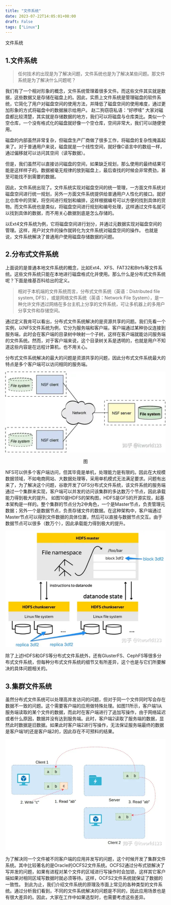 ```yaml
---
title: "文件系统"
date: 2023-07-22T14:05:01+08:00
draft: False
tags: ["Linux"]
---
```


文件系统

## 1.文件系统

> 任何技术的出现是为了解决问题，文件系统也是为了解决某些问题。那文件系统是为了解决什么问题呢？

我们有了一个相对形象的概念，文件系统管理着很多文件。而这些文件其实就是数据，这些数据又是存储在磁盘上的。因此，实质上文件系统是管理磁盘的软件系统，它简化了用户对磁盘空间的使用方法，并降低了磁盘空间的使用难度，通过更加形象的方式将磁盘中的数据展示给用户。 赵二狗窃窃私语：“好啰嗦” 大家对磁盘都比较清楚，其实就是存储数据的地方，我们可以将磁盘与仓库类比。类似一个空仓库，一个没有格式化的磁盘就好像一个空仓库，空间非常大，我们可以随便使用。

磁盘的内部虽然非常复杂，但磁盘生产厂商做了很多工作，将磁盘的复杂性掩盖起来了。对于普通用户来说，磁盘就是一个线性空间，就好像C语言中的数组一样，通过偏移就可以访问其空间（读写数据）。

但是，我们虽然可以直接访问磁盘的空间，如果缺乏规划，那么使用的最终结果可能是这样样子的。数据被毫无规律的放到磁盘上，最后查找的时候会非常费劲，甚至可能找不到需要的数据。

因此，文件系统出现了。文件系统实现对磁盘空间的统一管理，一方面文件系统对磁盘空间进行统一规划，另外一方面文件系统提供给普通用户人性化的接口。就好比仓库中的货架，将空间进行规划和编排，这样根据编号可以方便的找到具体的货物。而文件系统也是类似，将磁盘空间进行规划和编号处理，这样通过文件名就可以找到具体的数据，而不用关心数据到底是怎么存储的。

以Ext4文件系统为例，它将磁盘空间进行划分，并通过元数据实现对磁盘空间的管理。这样，用户对文件的操作就转化为文件系统对磁盘空间的操作。
也就是说，文件系统解决了普通用户使用磁盘存储数据的问题。



## 2.分布式文件系统

上面说的是普通本地文件系统的概念，比如Ext4、XFS、FAT32和Btrfs等文件系统。这些文件系统只能在本地进行磁盘格式化并使用。那么什么是分布式文件系统呢？下面是维基百科给出的定义。

> 相对于本机端的文件系统而言，分布式文件系统（英语：Distributed file system, DFS），或是网络文件系统（英语：Network File System），是一种允许文件透过网络在多台主机上分享的文件系统，可让多机器上的多用户分享文件和存储空间。

通过定义我肯可以看出，分布式文件系统解决的是资源共享的问题。我们先看一个实例，以NFS文件系统为例，它分为服务端和客户端，客户端通过某种协议连接到服务端，此时会在客户端的目录树中映射一个子树，这样在客户端就能访问服务端的文件系统。然而，对于客户端来说，这个目录树关系是透明的，也就是用户不知道这些内容是在远程计算机，也不用关心。

分布式文件系统解决的最大的问题是资源共享的问题，因此分布式文件系统最大的特点是多个客户端可以访问相同的服务端。

![](img/image-20230722144244153.png)
<center>图</center>

NFS可以供多个客户端访问，但其毕竟是单机，处理能力是有限的。因此在大规模数据领域，不如电商网站、大数据处理等，采用单机模式无法满足要求。问题有出来了，为了解决这个问题，谷歌开发了GFS分布式文件系统，该文件系统的服务端通过一个集群来实现，客户端可以并发的访问该集群的多达数万个节点，因此承载能力得到极大的提升。 如图10是HDFS的架构图，HDFS是GFS的开源实现，起基本架构是一样的。整个集群的节点分为2中角色，一个是Master节点，负责管理元数据；另外一个是数据节点，负责存储文件的数据。在这种架构中，客户端通过Master节点可以得到文件数据的具体位置，然后可以直接与数据节点交互。由于数据节点可以很多（数万个），因此承载能力得到极大的提升。

![](img/image-20230722144410718.png)

除了上述HDFS和GFS等分布式文件系统外，还有GlusterFS、CephFS等很多分布式文件系统，但每种分布式文件系统的细节又有所差异，这个也是与它们所要解决的具体问题相关的。

  

## 3.集群文件系统

虽然分布式文件系统可以处理高并发访问的问题，但对于同一个文件同时写会存在数据不一致的问题。这个需要客户端的应用做特殊处理。如图11所示，客户端1从服务端读取的某个文件的数据，而此时在客户端进行了追加写操作，由于网络延迟或者什么原因，数据并没有达到服务端。此时，客户端2读取了服务端的数据，显然此时数据是旧数据。如果此时客户端2进行写操作，无法保证服务端最终的数据是客户端1的还是客户端2的，因此存在不可预料的结果。

![](img/image-20230722144420210.png)

为了解决同一个文件被不同客户端的应用并发写的问题，这个时候开发了集群文件系统。其中比较著名的是Oracle的OCFS2文件系统。OCFS2通过分布式锁解决了写并发的问题，如果有进程对某个文件的区域进行写操作时会加锁，这样其它客户端如果对相同区域写数据时就必须等待。这样，OCFS2文件系统就保证了数据的一致性。 到此为止，我们介绍文件系统的原理及市面上常见的各种类型的文件系统。通过分析我们看到，不同的文件系统解决的问题是不同的，因此应用场景也是有很大差异的。因此，大家在工作中如果选型时，也需要考虑这些差异。